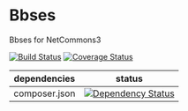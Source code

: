 Bbses
===

Bbses for NetCommons3

[![Build Status](https://api.travis-ci.org/NetCommons3/Bbses.png?branch=master)](https://travis-ci.org/NetCommons3/Bbses)
[![Coverage Status](https://coveralls.io/repos/NetCommons3/Bbses/badge.png?branch=master)](https://coveralls.io/r/NetCommons3/Bbses?branch=master)

| dependencies | status |
| ------------ | ------ |
| composer.json | [![Dependency Status](https://www.versioneye.com/user/projects/53df214081a7ff3094000015/badge.png)](https://www.versioneye.com/user/projects/53df214081a7ff3094000015) |
